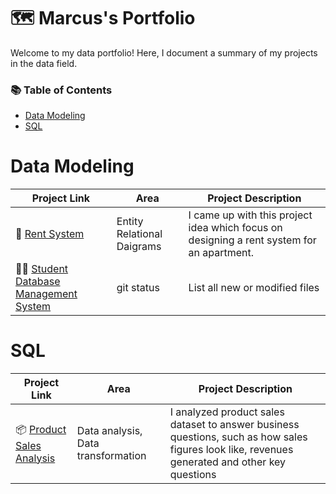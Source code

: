 # 🗺️ Marcus's Portfolio
Welcome to my data portfolio! Here, I document a summary of my projects in the data field.

### 📚 Table of Contents

- [Data Modeling](#data-modeling)
- [SQL](#sql)

# Data Modeling

| Project Link | Area |  Project Description |
| --- | --- | --- |
| 🏬 [Rent System](https://github.com/marcusasar/Sql_data_models) | Entity Relational Daigrams | I came up with this project idea which focus on designing a rent system for an apartment. |
| 🧑‍🎓 [Student Database Management System](https://github.com/marcusasar/Sql_data_models) | git status | List all new or modified files |


# SQL

| Project Link | Area |  Project Description |
| --- | --- | --- |
| 📦 [Product Sales Analysis](https://github.com/marcusasar/SQL_Product_Case_Study/blob/main/Product_Sales_Case_Study.md) | Data analysis, Data transformation | I analyzed product sales dataset to answer business questions, such as how sales figures look like, revenues generated and other key questions |







